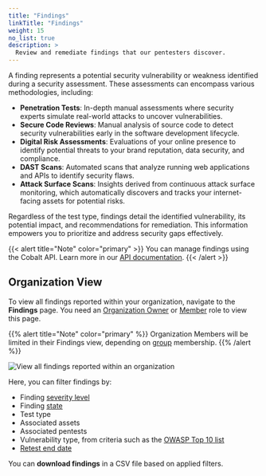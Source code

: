```yaml
---
title: "Findings"
linkTitle: "Findings"
weight: 15
no_list: true
description: >
  Review and remediate findings that our pentesters discover.
---
```


A finding represents a potential security vulnerability or weakness identified during a security assessment. These assessments can encompass various methodologies, including:
- **Penetration Tests**: In-depth manual assessments where security experts simulate real-world attacks to uncover vulnerabilities.
- **Secure Code Reviews**: Manual analysis of source code to detect security vulnerabilities early in the software development lifecycle.
- **Digital Risk Assessments**: Evaluations of your online presence to identify potential threats to your brand reputation, data security, and compliance.
- **DAST Scans**: Automated scans that analyze running web applications and APIs to identify security flaws.
- **Attack Surface Scans**: Insights derived from continuous attack surface monitoring, which automatically discovers and tracks your internet-facing assets for potential risks.

Regardless of the test type, findings detail the identified vulnerability, its potential impact, and recommendations for remediation. This information empowers you to prioritize and address security gaps effectively.

{{< alert title="Note" color="primary" >}}
You can manage findings using the Cobalt API. Learn more in our [API documentation](/cobalt-api/documentation/v2/#findings).
{{< /alert >}}

## Organization View

To view all findings reported within your organization, navigate to the **Findings** page. You need an [Organization Owner](/platform-deep-dive/collaboration/user-roles/#organization-owner) or [Member](/platform-deep-dive/collaboration/user-roles/#organization-member) role to view this page.

{{% alert title="Note" color="primary" %}}
Organization Members will be limited in their Findings view, depending on [group](/platform-deep-dive/collaboration/groups) membership.
{{% /alert %}}

![View all findings reported within an organization](/deepdive/findings-organization-view.png "View all findings reported within an organization")

Here, you can filter findings by:

- Finding [severity level](/platform-deep-dive/pentests/findings/severity-levels/)
- Finding [state](/platform-deep-dive/pentests/findings/finding-states/)
- Test type
- Associated assets
- Associated pentests
- Vulnerability type, from criteria such as the [OWASP Top 10 list](https://owasp.org/Top10/)
- [Retest end date](/platform-deep-dive/pentests/findings/remediate-findings/#free-retesting-duration/)

You can **download findings** in a CSV file based on applied filters.
